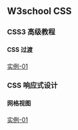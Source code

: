 ## W3school CSS

### CSS3 高级教程

#### CSS 过渡

[实例-01]()

### CSS 响应式设计

#### 网格视图

[实例-01](./rwd/grid-01.html)

